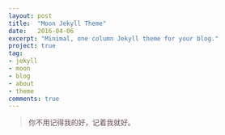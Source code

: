 ```yaml
---
layout: post
title:  "Moon Jekyll Theme"
date:   2016-04-06
excerpt: "Minimal, one column Jekyll theme for your blog."
project: true
tag:
- jekyll 
- moon
- blog
- about
- theme
comments: true
---
```


<blockquote><p style="color:RGB(103, 74, 79);">你不用记得我的好，记着我就好。</p></blockquote>


